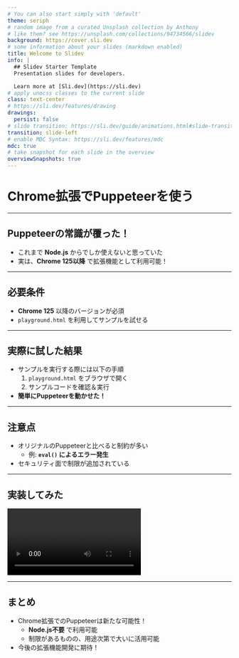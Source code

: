 ```yaml
---
# You can also start simply with 'default'
theme: seriph
# random image from a curated Unsplash collection by Anthony
# like them? see https://unsplash.com/collections/94734566/slidev
background: https://cover.sli.dev
# some information about your slides (markdown enabled)
title: Welcome to Slidev
info: |
  ## Slidev Starter Template
  Presentation slides for developers.

  Learn more at [Sli.dev](https://sli.dev)
# apply unocss classes to the current slide
class: text-center
# https://sli.dev/features/drawing
drawings:
  persist: false
# slide transition: https://sli.dev/guide/animations.html#slide-transitions
transition: slide-left
# enable MDC Syntax: https://sli.dev/features/mdc
mdc: true
# take snapshot for each slide in the overview
overviewSnapshots: true
---
```


# Chrome拡張でPuppeteerを使う

---

## Puppeteerの常識が覆った！

- これまで **Node.js** からでしか使えないと思っていた
- 実は、**Chrome 125以降** で拡張機能として利用可能！

---

## 必要条件

- **Chrome 125** 以降のバージョンが必須
- `playground.html` を利用してサンプルを試せる

---

## 実際に試した結果

- サンプルを実行する際には以下の手順
  1. `playground.html` をブラウザで開く
  2. サンプルコードを確認＆実行
- **簡単にPuppeteerを動かせた！**

---

## 注意点

- オリジナルのPuppeteerと比べると制約が多い
  - 例: **`eval()` によるエラー発生**
- セキュリティ面で制限が追加されている

---

## 実装してみた

<video controls>
  <source src="./sample.mp4" type="video/mp4">
</video>

---

## まとめ

- Chrome拡張でのPuppeteerは新たな可能性！
  - **Node.js不要** で利用可能
  - 制限があるものの、用途次第で大いに活用可能
- 今後の拡張機能開発に期待！


